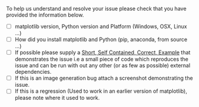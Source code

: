 To help us understand and resolve your issue please check that you have provided
the information below.

- [ ] matplotlib version, Python version and Platform (Windows, OSX, Linux ...)
- [ ] How did you install matplotlib and Python (pip, anaconda, from source ...)
- [ ] If possible please supply a [Short, Self Contained, Correct, Example](http://sscce.org/)
      that demonstrates the issue i.e a small piece of code which reproduces the issue
      and can be run with out any other (or as few as possible) external dependencies.
- [ ] If this is an image generation bug attach a screenshot demonstrating the issue.
- [ ] If this is a regression (Used to work in an earlier version of matplotlib), please 
      note where it used to work.
